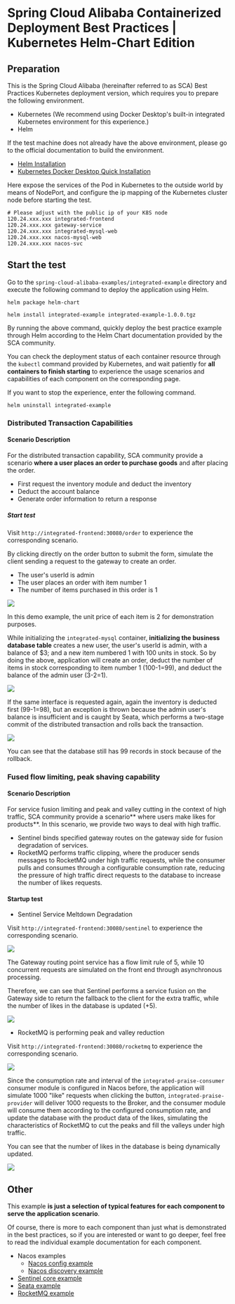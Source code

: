 # Spring Cloud Alibaba Containerized Deployment Best Practices | Kubernetes Helm-Chart Edition

## Preparation

This is the Spring Cloud Alibaba (hereinafter referred to as SCA) Best Practices Kubernetes deployment version, which requires you to prepare the following environment.

- Kubernetes (We recommend using Docker Desktop's built-in integrated Kubernetes environment for this experience.)
- Helm

If the test machine does not already have the above environment, please go to the official documentation to build the environment.

- [Helm Installation](https://helm.sh/zh/docs/intro/install/)
- [Kubernetes Docker Desktop Quick Installation](https://docs.docker.com/desktop/kubernetes/)

Here expose the services of the Pod in Kubernetes to the outside world by means of NodePort, and configure the ip mapping of the Kubernetes cluster node before starting the test.
```shell
# Please adjust with the public ip of your K8S node
120.24.xxx.xxx integrated-frontend
120.24.xxx.xxx gateway-service
120.24.xxx.xxx integrated-mysql-web
120.24.xxx.xxx nacos-mysql-web
120.24.xxx.xxx nacos-svc
```

## Start the test

Go to the ``spring-cloud-alibaba-examples/integrated-example`` directory and execute the following command to deploy the application using Helm.
```shell
helm package helm-chart

helm install integrated-example integrated-example-1.0.0.tgz
```
By running the above command, quickly deploy the best practice example through Helm according to the Helm Chart documentation provided by the SCA community.

You can check the deployment status of each container resource through the `kubectl` command provided by Kubernetes, and wait patiently for **all containers to finish starting** to experience the usage scenarios and capabilities of each component on the corresponding page.

If you want to stop the experience, enter the following command.
```shell
helm uninstall integrated-example
```

### Distributed Transaction Capabilities

#### Scenario Description

For the distributed transaction capability, SCA community provide a scenario **where a user places an order to purchase goods** and after placing the order.

- First request the inventory module and deduct the inventory
- Deduct the account balance
- Generate order information to return a response

##### Start test

Visit `http://integrated-frontend:30080/order` to experience the corresponding scenario.

By clicking directly on the order button to submit the form, simulate the client sending a request to the gateway to create an order.

- The user's userId is admin
- The user places an order with item number 1
- The number of items purchased in this order is 1

![](https://my-img-1.oss-cn-hangzhou.aliyuncs.com/image-20221016143033445.png)

In this demo example, the unit price of each item is 2 for demonstration purposes.

While initializing the `integrated-mysql` container, **initializing the business database table** creates a new user, the user's userId is admin, with a balance of $3; and a new item numbered 1 with 100 units in stock.
So by doing the above, application will create an order, deduct the number of items in stock corresponding to item number 1 (100-1=99), and deduct the balance of the admin user (3-2=1).

![](https://my-img-1.oss-cn-hangzhou.aliyuncs.com/image-20221016143057730.png)

If the same interface is requested again, again the inventory is deducted first (99-1=98), but an exception is thrown because the admin user's balance is insufficient and is caught by Seata, which performs a two-stage commit of the distributed transaction and rolls back the transaction.

![](https://my-img-1.oss-cn-hangzhou.aliyuncs.com/image-20221016143104810.png)

You can see that the database still has 99 records in stock because of the rollback.

### Fused flow limiting, peak shaving capability

#### Scenario Description

For service fusion limiting and peak and valley cutting in the context of high traffic, SCA community provide a scenario** where users make likes for products**. In this scenario, we provide two ways to deal with high traffic.

- Sentinel binds specified gateway routes on the gateway side for fusion degradation of services.
- RocketMQ performs traffic clipping, where the producer sends messages to RocketMQ under high traffic requests, while the consumer pulls and consumes through a configurable consumption rate, reducing the pressure of high traffic direct requests to the database to increase the number of likes requests.

#### Startup test

- Sentinel Service Meltdown Degradation

Visit `http://integrated-frontend:30080/sentinel` to experience the corresponding scenario.

![](https://my-img-1.oss-cn-hangzhou.aliyuncs.com/image-20221016143120697.png)

The Gateway routing point service has a flow limit rule of 5, while 10 concurrent requests are simulated on the front end through asynchronous processing.

Therefore, we can see that Sentinel performs a service fusion on the Gateway side to return the fallback to the client for the extra traffic, while the number of likes in the database is updated (+5).

![](https://my-img-1.oss-cn-hangzhou.aliyuncs.com/image-20221016143203773.png)

- RocketMQ is performing peak and valley reduction

Visit `http://integrated-frontend:30080/rocketmq` to experience the corresponding scenario.

![](https://my-img-1.oss-cn-hangzhou.aliyuncs.com/image-20221016143342664.png)

Since the consumption rate and interval of the `integrated-praise-consumer` consumer module is configured in Nacos before, the application will simulate 1000 "like" requests when clicking the button, `integrated-praise-provider`
will deliver 1000 requests to the Broker, and the consumer module will consume them according to the configured consumption rate, and update the database with the product data of the likes, simulating the characteristics of RocketMQ to cut the peaks and fill the valleys under high traffic.

You can see that the number of likes in the database is being dynamically updated.

![](https://my-img-1.oss-cn-hangzhou.aliyuncs.com/image-20221016143352619.png)

## Other

This example **is just a selection of typical features for each component to serve the application scenario**.

Of course, there is more to each component than just what is demonstrated in the best practices, so if you are interested or want to go deeper, feel free to read the individual example documentation for each component.

- Nacos examples
  - [Nacos config example](../../../nacos-example/nacos-config-example/readme.md)
  - [Nacos discovery example](../../../nacos-example/nacos-discovery-example/readme.md)
- [Sentinel core example](../../../sentinel-example/sentinel-core-example/readme.md)
- [Seata example](../../../seata-example/readme.md)
- [RocketMQ example](../../rocketmq-example/readme.md)